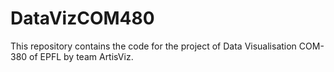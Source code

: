 # DataVizCOM480
This repository contains the code for the project of Data Visualisation COM-380 of EPFL by team ArtisViz.
